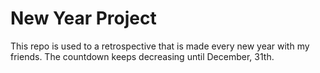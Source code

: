 # New Year Project

This repo is used to a retrospective that is made every new year with my friends. The countdown keeps decreasing until December, 31th.